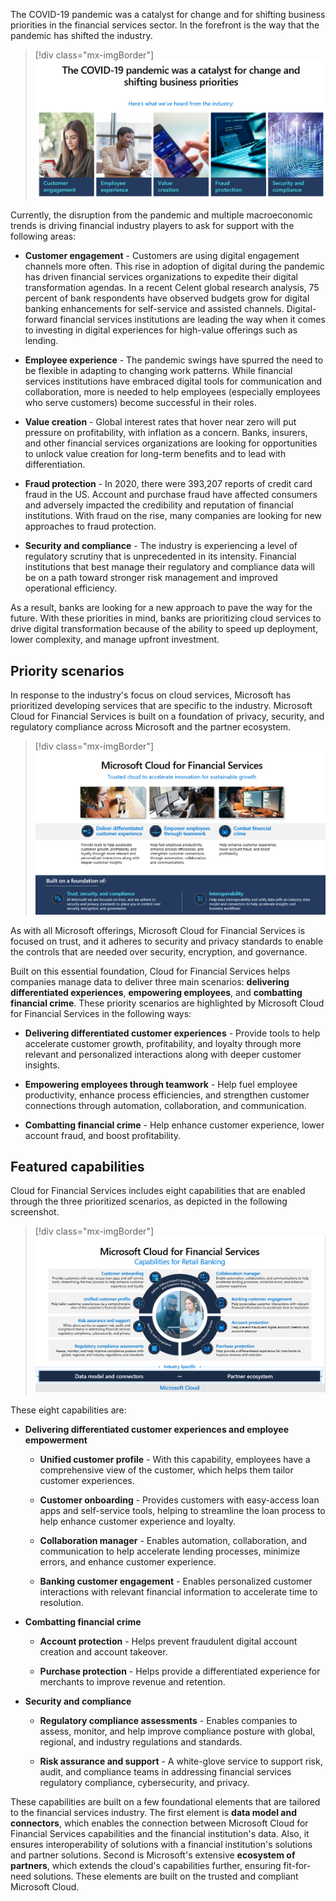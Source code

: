 The COVID-19 pandemic was a catalyst for change and for shifting business priorities in the financial services sector. In the forefront is the way that the pandemic has shifted the industry.

> [!div class="mx-imgBorder"]
> [![Diagram of business priorities in the financial services sector.](../media/business-priorities.png)](../media/business-priorities.png#lightbox)

Currently, the disruption from the pandemic and multiple macroeconomic trends is driving financial industry players to ask for support with the following areas:

-   **Customer engagement** - Customers are using digital engagement channels more often. This rise in adoption of digital during the pandemic has driven financial services organizations to expedite their digital transformation agendas. In a recent Celent global research analysis, 75 percent of bank respondents have observed budgets grow for digital banking enhancements for self-service and assisted channels. Digital-forward financial services institutions are leading the way when it comes to investing in digital experiences for high-value offerings such as lending.

-   **Employee experience** - The pandemic swings have spurred the need to be flexible in adapting to changing work patterns. While financial services institutions have embraced digital tools for communication and collaboration, more is needed to help employees (especially employees who serve customers) become successful in their roles.

-   **Value creation** - Global interest rates that hover near zero will put pressure on profitability, with inflation as a concern. Banks, insurers, and other financial services organizations are looking for opportunities to unlock value creation for long-term benefits and to lead with differentiation.

-   **Fraud protection** - In 2020, there were 393,207 reports of credit card fraud in the US. Account and purchase fraud have affected consumers and adversely impacted the credibility and reputation of financial institutions. With fraud on the rise, many companies are looking for new approaches to fraud protection.

-   **Security and compliance** - The industry is experiencing a level of regulatory scrutiny that is unprecedented in its intensity. Financial institutions that best manage their regulatory and compliance data will be on a path toward stronger risk management and improved operational efficiency. 

As a result, banks are looking for a new approach to pave the way for the future. With these priorities in mind, banks are prioritizing cloud services to drive digital transformation because of the ability to speed up deployment, lower complexity, and manage upfront investment.

## Priority scenarios

In response to the industry's focus on cloud services, Microsoft has prioritized developing services that are specific to the industry. Microsoft Cloud for Financial Services is built on a foundation of privacy, security, and regulatory compliance across Microsoft and the partner ecosystem.

> [!div class="mx-imgBorder"]
> [![Diagram of Microsoft Cloud for Financial Services scenarios.](../media/financial-services.png)](../media/financial-services.png#lightbox)

As with all Microsoft offerings, Microsoft Cloud for Financial Services is focused on trust, and it adheres to security and privacy standards to enable the controls that are needed over security, encryption, and governance.

Built on this essential foundation, Cloud for Financial Services helps companies manage data to deliver three main scenarios: **delivering differentiated experiences**, **empowering employees**, and **combatting financial crime**. These priority scenarios are highlighted by Microsoft Cloud for Financial Services in the following ways:

-   **Delivering differentiated customer experiences** - Provide tools to help accelerate customer growth, profitability, and loyalty through more relevant and personalized interactions along with deeper customer insights.

-   **Empowering employees through teamwork** - Help fuel employee productivity, enhance process efficiencies, and strengthen customer connections through automation, collaboration, and communication.

-   **Combatting financial crime** - Help enhance customer experience, lower account fraud, and boost profitability.

## Featured capabilities

Cloud for Financial Services includes eight capabilities that are enabled through the three prioritized scenarios, as depicted in the following screenshot.

> [!div class="mx-imgBorder"]
> [![Diagram of the capabilities that are enabled through prioritized scenarios.](../media/capabilities.png)](../media/capabilities.png#lightbox)

These eight capabilities are:

-   **Delivering differentiated customer experiences and employee empowerment**

    -  **Unified customer profile** - With this capability, employees have a comprehensive view of the customer, which helps them tailor customer experiences.

    -  **Customer onboarding** - Provides customers with easy-access loan apps and self-service tools, helping to streamline the loan process to help enhance customer experience and loyalty.

    -  **Collaboration manager** - Enables automation, collaboration, and communication to help accelerate lending processes, minimize errors, and enhance customer experience.

    -  **Banking customer engagement** - Enables personalized customer interactions with relevant financial information to accelerate time to resolution.

-   **Combatting financial crime**

    -  **Account protection** - Helps prevent fraudulent digital account creation and account takeover.

    -  **Purchase protection** - Helps provide a differentiated experience for merchants to improve revenue and retention.

-   **Security and compliance**

    -  **Regulatory compliance assessments** - Enables companies to assess, monitor, and help improve compliance posture with global, regional, and industry regulations and standards.

    -  **Risk assurance and support** - A white-glove service to support risk, audit, and compliance teams in addressing financial services regulatory compliance, cybersecurity, and privacy.

These capabilities are built on a few foundational elements that are tailored to the financial services industry. The first element is **data model and connectors**, which enables the connection between Microsoft Cloud for Financial Services capabilities and the financial institution's data. Also, it ensures interoperability of solutions with a financial institution's solutions and partner solutions. Second is Microsoft's extensive **ecosystem of partners**, which extends the cloud's capabilities further, ensuring fit-for-need solutions. These elements are built on the trusted and compliant Microsoft Cloud.
